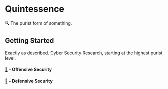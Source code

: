 # Quintessence

🔍 The purist form of something.

## Getting Started

Exactly as described. Cyber Security Research, starting at the highest purist level. 

#### [🔴]() - Offensive Security

#### [🔵](https://github.com/NetSecQuin/Quintessence/blob/main/Blue%20Pages/BlueLanding.md) - Defensive Security